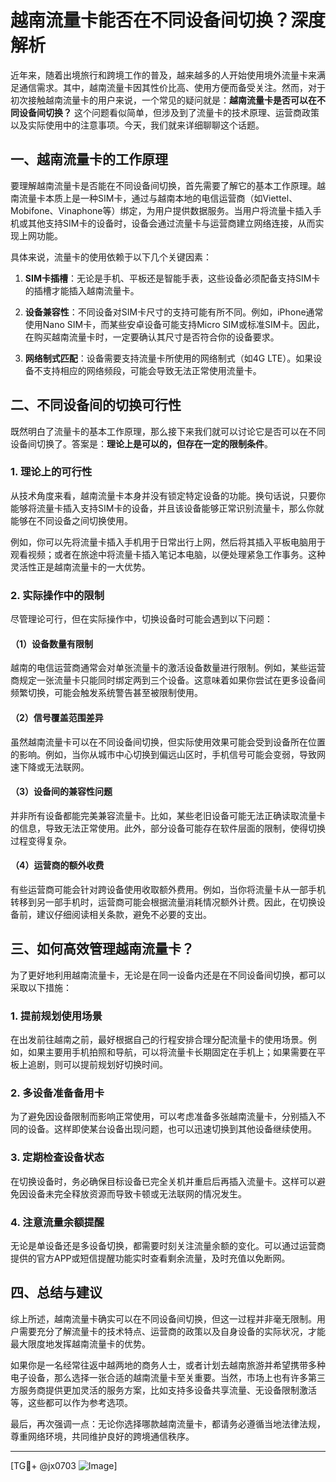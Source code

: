 # 越南流量卡能否在不同设备间切换？深度解析

近年来，随着出境旅行和跨境工作的普及，越来越多的人开始使用境外流量卡来满足通信需求。其中，越南流量卡因其性价比高、使用方便而备受关注。然而，对于初次接触越南流量卡的用户来说，一个常见的疑问就是：**越南流量卡是否可以在不同设备间切换？** 这个问题看似简单，但涉及到了流量卡的技术原理、运营商政策以及实际使用中的注意事项。今天，我们就来详细聊聊这个话题。

## 一、越南流量卡的工作原理

要理解越南流量卡是否能在不同设备间切换，首先需要了解它的基本工作原理。越南流量卡本质上是一种SIM卡，通过与越南本地的电信运营商（如Viettel、Mobifone、Vinaphone等）绑定，为用户提供数据服务。当用户将流量卡插入手机或其他支持SIM卡的设备时，设备会通过流量卡与运营商建立网络连接，从而实现上网功能。

具体来说，流量卡的使用依赖于以下几个关键因素：

1. **SIM卡插槽**：无论是手机、平板还是智能手表，这些设备必须配备支持SIM卡的插槽才能插入越南流量卡。
   
2. **设备兼容性**：不同设备对SIM卡尺寸的支持可能有所不同。例如，iPhone通常使用Nano SIM卡，而某些安卓设备可能支持Micro SIM或标准SIM卡。因此，在购买越南流量卡时，一定要确认其尺寸是否符合你的设备要求。

3. **网络制式匹配**：设备需要支持流量卡所使用的网络制式（如4G LTE）。如果设备不支持相应的网络频段，可能会导致无法正常使用流量卡。

## 二、不同设备间的切换可行性

既然明白了流量卡的基本工作原理，那么接下来我们就可以讨论它是否可以在不同设备间切换了。答案是：**理论上是可以的，但存在一定的限制条件**。

### 1. 理论上的可行性

从技术角度来看，越南流量卡本身并没有锁定特定设备的功能。换句话说，只要你能够将流量卡插入支持SIM卡的设备，并且该设备能够正常识别流量卡，那么你就能够在不同设备之间切换使用。

例如，你可以先将流量卡插入手机用于日常出行上网，然后将其插入平板电脑用于观看视频；或者在旅途中将流量卡插入笔记本电脑，以便处理紧急工作事务。这种灵活性正是越南流量卡的一大优势。

### 2. 实际操作中的限制

尽管理论可行，但在实际操作中，切换设备时可能会遇到以下问题：

#### （1）设备数量有限制
越南的电信运营商通常会对单张流量卡的激活设备数量进行限制。例如，某些运营商规定一张流量卡只能同时绑定两到三个设备。这意味着如果你尝试在更多设备间频繁切换，可能会触发系统警告甚至被限制使用。

#### （2）信号覆盖范围差异
虽然越南流量卡可以在不同设备间切换，但实际使用效果可能会受到设备所在位置的影响。例如，当你从城市中心切换到偏远山区时，手机信号可能会变弱，导致网速下降或无法联网。

#### （3）设备间的兼容性问题
并非所有设备都能完美兼容流量卡。比如，某些老旧设备可能无法正确读取流量卡的信息，导致无法正常使用。此外，部分设备可能存在软件层面的限制，使得切换过程变得复杂。

#### （4）运营商的额外收费
有些运营商可能会针对跨设备使用收取额外费用。例如，当你将流量卡从一部手机转移到另一部手机时，运营商可能会根据流量消耗情况额外计费。因此，在切换设备前，建议仔细阅读相关条款，避免不必要的支出。

## 三、如何高效管理越南流量卡？

为了更好地利用越南流量卡，无论是在同一设备内还是在不同设备间切换，都可以采取以下措施：

### 1. 提前规划使用场景
在出发前往越南之前，最好根据自己的行程安排合理分配流量卡的使用场景。例如，如果主要用手机拍照和导航，可以将流量卡长期固定在手机上；如果需要在平板上追剧，则可以提前规划好切换时间。

### 2. 多设备准备备用卡
为了避免因设备限制而影响正常使用，可以考虑准备多张越南流量卡，分别插入不同的设备。这样即使某台设备出现问题，也可以迅速切换到其他设备继续使用。

### 3. 定期检查设备状态
在切换设备时，务必确保目标设备已完全关机并重启后再插入流量卡。这样可以避免因设备未完全释放资源而导致卡顿或无法联网的情况发生。

### 4. 注意流量余额提醒
无论是单设备还是多设备切换，都需要时刻关注流量余额的变化。可以通过运营商提供的官方APP或短信提醒功能实时查看剩余流量，及时充值以免断网。

## 四、总结与建议

综上所述，越南流量卡确实可以在不同设备间切换，但这一过程并非毫无限制。用户需要充分了解流量卡的技术特点、运营商的政策以及自身设备的实际状况，才能最大限度地发挥越南流量卡的优势。

如果你是一名经常往返中越两地的商务人士，或者计划去越南旅游并希望携带多种电子设备，那么选择一张合适的越南流量卡至关重要。当然，市场上也有许多第三方服务商提供更加灵活的服务方案，比如支持多设备共享流量、无设备限制激活等，这些都可以作为参考选项。

最后，再次强调一点：无论你选择哪款越南流量卡，都请务必遵循当地法律法规，尊重网络环境，共同维护良好的跨境通信秩序。

---

[TG💪+ @jx0703 ![Image](https://github.com/user-attachments/assets/dbca1d08-cadb-493c-b0ec-ad6f7a83f270)]